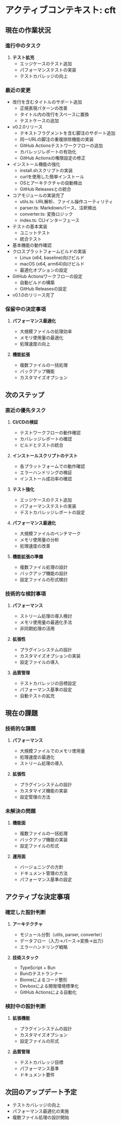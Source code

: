 # アクティブコンテキスト: cft

## 現在の作業状況

### 進行中のタスク
1. **テスト拡充**
   - エッジケースのテスト追加
   - パフォーマンステストの実装
   - テストカバレッジの向上

### 最近の変更
- 改行を含むタイトルのサポート追加
  - 正規表現パターンの改善
  - タイトル内の改行をスペースに置換
  - テストケースの追加
- v0.2.0リリース
  - テキストフラグメントを含む脚注のサポート追加
  - 同一URLの脚注の重複排除機能の実装
  - GitHub Actionsテストワークフローの追加
  - カバレッジレポートの有効化
  - GitHub Actionsの権限設定の修正
- インストール機能の強化
  - install.shスクリプトの実装
  - curlを使用した簡単インストール
  - OSとアーキテクチャの自動検出
  - GitHub Releasesとの統合
- コアモジュールの実装完了
  - utils.ts: URL解析、ファイル操作ユーティリティ
  - parser.ts: Markdownパース、注釈検出
  - converter.ts: 変換ロジック
  - index.ts: CLIインターフェース
- テストの基本実装
  - ユニットテスト
  - 統合テスト
- 基本機能の動作確認
- クロスプラットフォームビルドの実装
  - Linux (x64, baseline)向けビルド
  - macOS (x64, arm64)向けビルド
  - 最適化オプションの設定
- GitHub Actionsワークフローの設定
  - 自動ビルドの構築
  - GitHub Releasesの設定
- v0.1.0のリリース完了

### 保留中の決定事項
1. **パフォーマンス最適化**
   - 大規模ファイルの処理効率
   - メモリ使用量の最適化
   - 処理速度の向上

2. **機能拡張**
   - 複数ファイルの一括処理
   - バックアップ機能
   - カスタマイズオプション

## 次のステップ

### 直近の優先タスク
1. **CI/CDの検証**
   - テストワークフローの動作確認
   - カバレッジレポートの確認
   - ビルドとテストの統合

2. **インストールスクリプトのテスト**
   - 各プラットフォームでの動作確認
   - エラーハンドリングの検証
   - インストール成功率の確認

2. **テスト強化**
   - エッジケースのテスト追加
   - パフォーマンステストの実装
   - テストカバレッジレポートの設定

2. **パフォーマンス最適化**
   - 大規模ファイルのベンチマーク
   - メモリ使用量の分析
   - 処理速度の改善

3. **機能拡張の準備**
   - 複数ファイル処理の設計
   - バックアップ機能の設計
   - 設定ファイルの形式検討

### 技術的な検討事項
1. **パフォーマンス**
   - ストリーム処理の導入検討
   - メモリ使用量の最適化手法
   - 非同期処理の活用

2. **拡張性**
   - プラグインシステムの設計
   - カスタマイズオプションの実装
   - 設定ファイルの導入

3. **品質管理**
   - テストカバレッジの目標設定
   - パフォーマンス基準の設定
   - 自動テストの拡充

## 現在の課題

### 技術的な課題
1. **パフォーマンス**
   - 大規模ファイルでのメモリ使用量
   - 処理速度の最適化
   - ストリーム処理の導入

2. **拡張性**
   - プラグインシステムの設計
   - カスタマイズ機能の実装
   - 設定管理の方法

### 未解決の問題
1. **機能面**
   - 複数ファイルの一括処理
   - バックアップ機能の実装
   - 設定ファイルの形式

2. **運用面**
   - バージョニングの方針
   - ドキュメント管理の方法
   - パフォーマンス基準の設定

## アクティブな決定事項

### 確定した設計判断
1. **アーキテクチャ**
   - モジュール分割（utils, parser, converter）
   - データフロー（入力→パース→変換→出力）
   - エラーハンドリング戦略

2. **技術スタック**
   - TypeScript + Bun
   - Bunのテストランナー
   - Biomeによるコード整形
   - Devboxによる開発環境標準化
   - GitHub Actionsによる自動化

### 検討中の設計判断
1. **拡張機能**
   - プラグインシステムの設計
   - カスタマイズオプション
   - 設定ファイルの形式

2. **品質管理**
   - テストカバレッジ目標
   - パフォーマンス基準
   - ドキュメント要件

## 次回のアップデート予定
- テストカバレッジの向上
- パフォーマンス最適化の実施
- 複数ファイル処理の設計開始

